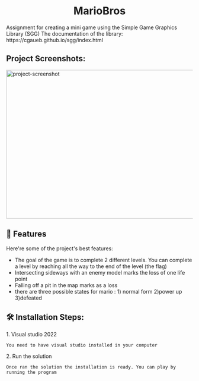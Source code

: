<h1 align="center" id="title">MarioBros</h1>

<p id="description">Assignment for creating a mini game using the Simple Game Graphics Library (SGG) The documentation of the library: https://cgaueb.github.io/sgg/index.html</p>

<h2>Project Screenshots:</h2>

<img src="" alt="project-screenshot" width="4000" height="400/">

  
  
<h2>🧐 Features</h2>

Here're some of the project's best features:

*   The goal of the game is to complete 2 different levels. You can complete a level by reaching all the way to the end of the level (the flag)
*   Intersecting sideways with an enemy model marks the loss of one life point
*   Falling off a pit in the map marks as a loss
*   there are three possible states for mario : 1) normal form 2)power up 3)defeated

<h2>🛠️ Installation Steps:</h2>

<p>1. Visual studio 2022</p>

```
You need to have visual studio installed in your computer
```

<p>2. Run the solution</p>

```
Once ran the solution the installation is ready. You can play by running the program
```
